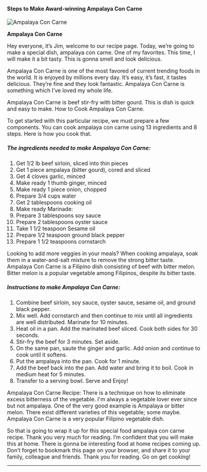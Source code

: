             

#### Steps to Make Award-winning Ampalaya Con Carne

![Ampalaya Con Carne](https://img-global.cpcdn.com/recipes/9f92ed7c9387522a/751x532cq70/ampalaya-con-carne-recipe-main-photo.jpg)

**Ampalaya Con Carne**

Hey everyone, it’s Jim, welcome to our recipe page. Today, we’re going to make a special dish, ampalaya con carne. One of my favorites. This time, I will make it a bit tasty. This is gonna smell and look delicious.

Ampalaya Con Carne is one of the most favored of current trending foods in the world. It is enjoyed by millions every day. It’s easy, it’s fast, it tastes delicious. They’re fine and they look fantastic. Ampalaya Con Carne is something which I’ve loved my whole life.

Ampalaya Con Carne is beef stir-fry with bitter gourd. This is dish is quick and easy to make. How to Cook Ampalaya Con Carne.

To get started with this particular recipe, we must prepare a few components. You can cook ampalaya con carne using 13 ingredients and 8 steps. Here is how you cook that.

##### The ingredients needed to make Ampalaya Con Carne:

1.  Get 1/2 lb beef sirloin, sliced into thin pieces
2.  Get 1 piece ampalaya (bitter gourd), cored and sliced
3.  Get 4 cloves garlic, minced
4.  Make ready 1 thumb ginger, minced
5.  Make ready 1 piece onion, chopped
6.  Prepare 3/4 cups water
7.  Get 2 tablespoons cooking oil
8.  Make ready Marinade:
9.  Prepare 3 tablespoons soy sauce
10.  Prepare 2 tablespoons oyster sauce
11.  Take 1 1/2 teaspoon Sesame oil
12.  Prepare 1/2 teaspoon ground black pepper
13.  Prepare 1 1/2 teaspoons cornstarch

Looking to add more veggies in your meals? When cooking ampalaya, soak them in a water-and-salt mixture to remove the strong bitter taste. Ampalaya Con Carne is a Filipino dish consisting of beef with bitter melon. Bitter melon is a popular vegetable among Filipinos, despite its bitter taste.

##### Instructions to make Ampalaya Con Carne:

1.  Combine beef sirloin, soy sauce, oyster sauce, sesame oil, and ground black pepper.
2.  Mix well. Add cornstarch and then continue to mix until all ingredients are well distributed. Marinate for 10 minutes.
3.  Heat oil in a pan. Add the marinated beef sliced. Cook both sides for 30 seconds.
4.  Stir-fry the beef for 3 minutes. Set aside.
5.  On the same pan, saute the ginger and garlic. Add onion and continue to cook until it softens.
6.  Put the ampalaya into the pan. Cook for 1 minute.
7.  Add the beef back into the pan. Add water and bring it to boil. Cook in medium heat for 5 minutes.
8.  Transfer to a serving bowl. Serve and Enjoy!

Ampalaya Con Carne Recipe: There is a technique on how to eliminate excess bitterness of the vegetable. I'm always a vegetable lover ever since but not ampalaya. One of the very good example is Ampalaya or bitter melon. There exist different varieties of this vegetable; some maybe. Ampalaya Con Carne is a very popular Filipino vegetable dish.

So that is going to wrap it up for this special food ampalaya con carne recipe. Thank you very much for reading. I’m confident that you will make this at home. There is gonna be interesting food at home recipes coming up. Don’t forget to bookmark this page on your browser, and share it to your family, colleague and friends. Thank you for reading. Go on get cooking!

* * *